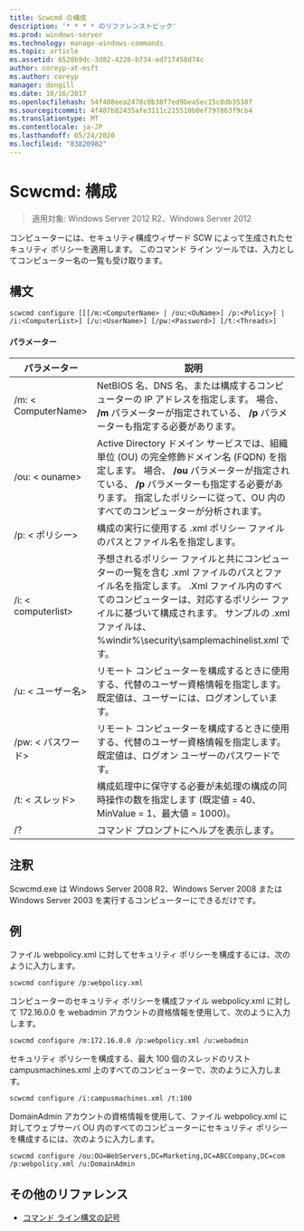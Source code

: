 ```yaml
---
title: Scwcmd の構成
description: '* * * * のリファレンストピック'
ms.prod: windows-server
ms.technology: manage-windows-commands
ms.topic: article
ms.assetid: 6528b9dc-3d82-4228-b734-ed717458d74c
author: coreyp-at-msft
ms.author: coreyp
manager: dongill
ms.date: 10/16/2017
ms.openlocfilehash: 54f488eea2478c0b38f7ed9bea5ec15c0db3538f
ms.sourcegitcommit: 4f407b82435afe3111c215510b0ef797863f9cb4
ms.translationtype: MT
ms.contentlocale: ja-JP
ms.lasthandoff: 05/24/2020
ms.locfileid: "83820982"
---
```

# <a name="scwcmd-configure"></a>Scwcmd: 構成

> 適用対象: Windows Server 2012 R2、Windows Server 2012

コンピューターには、セキュリティ構成ウィザード SCW によって生成されたセキュリティ ポリシーを適用します。 このコマンド ライン ツールでは、入力としてコンピューター名の一覧も受け取ります。

## <a name="syntax"></a>構文

```
scwcmd configure [[[/m:<ComputerName> | /ou:<OuName>] /p:<Policy>] | /i:<ComputerList>] [/u:<UserName>] [/pw:<Password>] [/t:<Threads>]
```

#### <a name="parameters"></a>パラメーター

|パラメーター|説明|
|---------|-----------|
|/m: \< ComputerName>|NetBIOS 名、DNS 名、または構成するコンピューターの IP アドレスを指定します。 場合、 **/m** パラメーターが指定されている、 **/p** パラメーターも指定する必要があります。|
|/ou: \< ouname>|Active Directory ドメイン サービスでは、組織単位 (OU) の完全修飾ドメイン名 (FQDN) を指定します。 場合、 **/ou** パラメーターが指定されている、 **/p** パラメーターも指定する必要があります。 指定したポリシーに従って、OU 内のすべてのコンピューターが分析されます。|
|/p: \< ポリシー>|構成の実行に使用する .xml ポリシー ファイルのパスとファイル名を指定します。|
|/i: \< computerlist>|予想されるポリシー ファイルと共にコンピューターの一覧を含む .xml ファイルのパスとファイル名を指定します。 .Xml ファイル内のすべてのコンピューターは、対応するポリシー ファイルに基づいて構成されます。 サンプルの .xml ファイルは、%windir%\security\samplemachinelist.xml です。|
|/u: \< ユーザー名>|リモート コンピューターを構成するときに使用する、代替のユーザー資格情報を指定します。 既定値は、ユーザーには、ログオンしています。|
|/pw: \< パスワード>|リモート コンピューターを構成するときに使用する、代替のユーザー資格情報を指定します。 既定値は、ログオン ユーザーのパスワードです。|
|/t: \< スレッド>|構成処理中に保守する必要が未処理の構成の同時操作の数を指定します (既定値 = 40、MinValue = 1、最大値 = 1000)。|
|/?|コマンド プロンプトにヘルプを表示します。|

## <a name="remarks"></a>注釈

Scwcmd.exe は Windows Server 2008 R2、Windows Server 2008 または Windows Server 2003 を実行するコンピューターにできるだけです。

## <a name="examples"></a>例

ファイル webpolicy.xml に対してセキュリティ ポリシーを構成するには、次のように入力します。
```
scwcmd configure /p:webpolicy.xml
```
コンピューターのセキュリティ ポリシーを構成ファイル webpolicy.xml に対して 172.16.0.0 を webadmin アカウントの資格情報を使用して、次のように入力します。
```
scwcmd configure /m:172.16.0.0 /p:webpolicy.xml /u:webadmin
```
セキュリティ ポリシーを構成する、最大 100 個のスレッドのリスト campusmachines.xml 上のすべてのコンピューターで、次のように入力します。
```
scwcmd configure /i:campusmachines.xml /t:100
```
DomainAdmin アカウントの資格情報を使用して、ファイル webpolicy.xml に対してウェブサーバ OU 内のすべてのコンピューターにセキュリティ ポリシーを構成するには、次のように入力します。
```
scwcmd configure /ou:OU=WebServers,DC=Marketing,DC=ABCCompany,DC=com /p:webpolicy.xml /u:DomainAdmin
```

## <a name="additional-references"></a>その他のリファレンス

- [コマンド ライン構文の記号](command-line-syntax-key.md)
